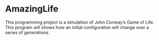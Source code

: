 # AmazingLife
This programming project is a simulation of John Conway’s Game of  Life. This program will shows how an initial configuration will change over a series of  generations. 
